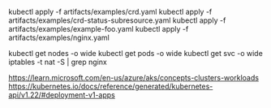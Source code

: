 kubectl apply -f artifacts/examples/crd.yaml
kubectl apply -f artifacts/examples/crd-status-subresource.yaml
kubectl apply -f artifacts/examples/example-foo.yaml
kubectl apply -f artifacts/examples/nginx.yaml

kubectl get nodes -o wide
kubectl get pods -o wide
kubectl get svc -o wide
iptables -t nat -S | grep nginx


https://learn.microsoft.com/en-us/azure/aks/concepts-clusters-workloads
https://kubernetes.io/docs/reference/generated/kubernetes-api/v1.22/#deployment-v1-apps
